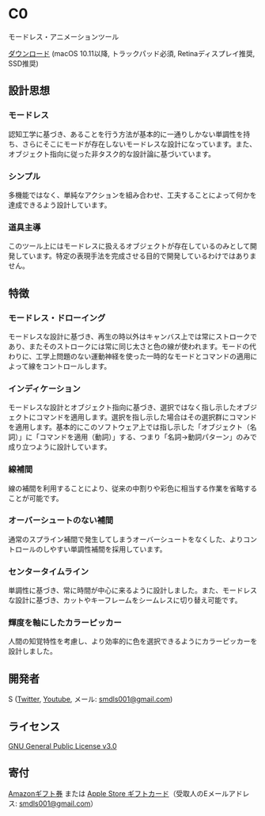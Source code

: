# C0
モードレス・アニメーションツール

[ダウンロード](https://github.com/smdls/C0/releases/download/v0.3.0/C0-0.3.0.zip)  (macOS 10.11以降, トラックパッド必須, Retinaディスプレイ推奨, SSD推奨)

## 設計思想

### モードレス
認知工学に基づき、あることを行う方法が基本的に一通りしかない単調性を持ち、さらにそこにモードが存在しないモードレスな設計になっています。また、オブジェクト指向に従った非タスク的な設計論に基づいています。

### シンプル
多機能ではなく、単純なアクションを組み合わせ、工夫することによって何かを達成できるよう設計しています。

### 道具主導
このツール上にはモードレスに扱えるオブジェクトが存在しているのみとして開発しています。特定の表現手法を完成させる目的で開発しているわけではありません。

## 特徴

### モードレス・ドローイング
モードレスな設計に基づき、再生の時以外はキャンバス上では常にストロークであり、またそのストロークには常に同じ太さと色の線が使われます。モードの代わりに、工学上問題のない運動神経を使った一時的なモードとコマンドの適用によって線をコントロールします。

### インディケーション
モードレスな設計とオブジェクト指向に基づき、選択ではなく指し示したオブジェクトにコマンドを適用します。選択を指し示した場合はその選択群にコマンドを適用します。基本的にこのソフトウェア上では指し示した「オブジェクト（名詞）」に「コマンドを適用（動詞）」する、つまり「名詞→動詞パターン」のみで成り立つように設計しています。

### 線補間
線の補間を利用することにより、従来の中割りや彩色に相当する作業を省略することが可能です。

### オーバーシュートのない補間
通常のスプライン補間で発生してしまうオーバーシュートをなくした、よりコントロールのしやすい単調性補間を採用しています。

### センタータイムライン
単調性に基づき、常に時間が中心に来るように設計しました。また、モードレスな設計に基づき、カットやキーフレームをシームレスに切り替え可能です。

### 輝度を軸にしたカラーピッカー
人間の知覚特性を考慮し、より効率的に色を選択できるようにカラーピッカーを設計しました。

## 開発者
S ([Twitter](https://twitter.com/smdls), [Youtube](https://www.youtube.com/channel/UCQ6kzSlb5Zi6-EvsGcZuDAw), メール: <smdls001@gmail.com>)

## ライセンス
[GNU General Public License v3.0](License.md)

## 寄付
[Amazonギフト券](https://www.amazon.co.jp/Amazonギフト券-Eメールタイプ/dp/BT00DHI8G4) または [Apple Store ギフトカード](https://www.apple.com/jp/shop/personalize/electronic?product=E_GIFT_CARDS)（受取人のEメールアドレス: <smdls001@gmail.com>）
